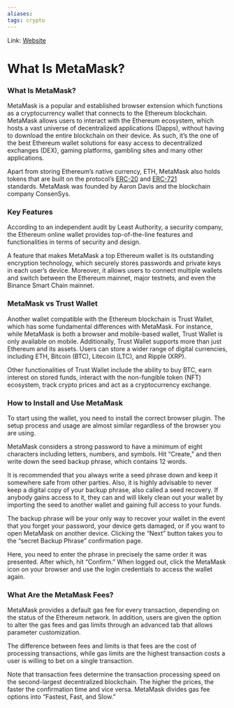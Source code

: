 ```yaml
---
aliases:
tags: crypto
---
```

Link: [Website](https://coinmarketcap.com/alexandria/article/what-is-metamask)

# What Is MetaMask?
### What Is MetaMask?
MetaMask is a popular and established browser extension which functions as a cryptocurrency wallet that connects to the Ethereum blockchain. MetaMask allows users to interact with the Ethereum ecosystem, which hosts a vast universe of decentralized applications (Dapps), without having to download the entire blockchain on their device. As such, it’s the one of the best Ethereum wallet solutions for easy access to decentralized exchanges (DEX), gaming platforms, gambling sites and many other applications.

Apart from storing Ethereum’s native currency, ETH, MetaMask also holds tokens that are built on the protocol’s [ERC-20](https://coinmarketcap.com/alexandria/glossary/erc-20) and [ERC-721](https://coinmarketcap.com/alexandria/glossary/erc-721) standards. MetaMask was founded by Aaron Davis and the blockchain company ConsenSys.
 
 ### Key Features
According to an independent audit by Least Authority, a security company, the Ethereum online wallet provides top-of-the-line features and functionalities in terms of security and design.

A feature that makes MetaMask a top Ethereum wallet is its outstanding encryption technology, which securely stores passwords and private keys in each user’s device. Moreover, it allows users to connect multiple wallets and switch between the Ethereum mainnet, major testnets, and even the Binance Smart Chain mainnet.

### MetaMask vs Trust Wallet
Another wallet compatible with the Ethereum blockchain is Trust Wallet, which has some fundamental differences with MetaMask. For instance, while MetaMask is both a browser and mobile-based wallet, Trust Wallet is only available on mobile. Additionally, Trust Wallet supports more than just Ethereum and its assets. Users can store a wider range of digital currencies, including ETH, Bitcoin (BTC), Litecoin (LTC), and Ripple (XRP).

Other functionalities of Trust Wallet include the ability to buy BTC, earn interest on stored funds, interact with the non-fungible token (NFT) ecosystem, track crypto prices and act as a cryptocurrency exchange.

### How to Install and Use MetaMask
To start using the wallet, you need to install the correct browser plugin. The setup process and usage are almost similar regardless of the browser you are using. 

MetaMask considers a strong password to have a minimum of eight characters including letters, numbers, and symbols. Hit “Create,” and then write down the seed backup phrase, which contains 12 words.

It is recommended that you always write a seed phrase down and keep it somewhere safe from other parties. Also, it is highly advisable to never keep a digital copy of your backup phrase, also called a seed recovery. If anybody gains access to it, they can and will likely clean out your wallet by importing the seed to another wallet and gaining full access to your funds.

The backup phrase will be your only way to recover your wallet in the event that you forget your password, your device gets damaged, or if you want to open MetaMask on another device. Clicking the “Next” button takes you to the “secret Backup Phrase” confirmation page.

Here, you need to enter the phrase in precisely the same order it was presented. After which, hit “Confirm.” When logged out, click the MetaMask icon on your browser and use the login credentials to access the wallet again.

### What Are the MetaMask Fees?
MetaMask provides a default gas fee for every transaction, depending on the status of the Ethereum network. In addition, users are given the option to alter the gas fees and gas limits through an advanced tab that allows parameter customization.

The difference between fees and limits is that fees are the cost of processing transactions, while gas limits are the highest transaction costs a user is willing to bet on a single transaction.

Note that transaction fees determine the transaction processing speed on the second-largest decentralized blockchain. The higher the prices, the faster the confirmation time and vice versa. MetaMask divides gas fee options into “Fastest, Fast, and Slow.”


